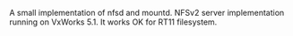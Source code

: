 
A small implementation of nfsd and mountd. NFSv2 server
implementation running on VxWorks 5.1.  It works OK for RT11 filesystem.



